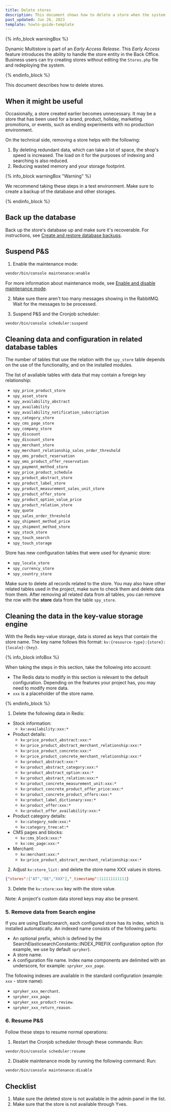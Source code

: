 ```yaml
---
title: Delete stores
description: This document shows how to delete a store when the system is running with a dynamic store feature.
past_updated: Jun 26, 2023
template: howto-guide-template
---
```


{% info_block warningBox %}

Dynamic Multistore is part of an *Early Access Release*. This *Early Access* feature introduces the ability to handle the store entity in the Back Office. Business users can try creating stores without editing the `Stores.php` file and redeploying the system.

{% endinfo_block %}

This document describes how to delete stores.

## When it might be useful

Occasionally, a store created earlier becomes unnecessary. It may be a store that has been used for a brand, product, holiday, marketing promotions, or events, such as ending experiments with no production environment.

On the technical side, removing a store helps with the following:
1. By deleting redundant data, which can take a lot of space, the shop's speed is increased. The load on it for the purposes of indexing and searching is also reduced.
2. Reducing wasted memory and your storage footprint.

{% info_block warningBox "Warning" %}

We recommend taking these steps in a test environment. Make sure to create a backup of the database and other storages.

{% endinfo_block %}


## Back up the database

Back up the store's database up and make sure it's recoverable.
For instructions, see [Create and restore database backups](/docs/cloud/dev/spryker-cloud-commerce-os/create-and-restore-database-backups.html).


## Suspend P&S


1. Enable the maintenance mode:
```bash
vendor/bin/console maintenance:enable
```

For more information about maintenance mode, see [Enable and disable maintenance mode](/docs/cloud/dev/spryker-cloud-commerce-os/manage-maintenance-mode/enable-and-disable-maintenance-mode.html).

2. Make sure there aren't too many messages showing in the RabbitMQ. Wait for the messages to be processed.

3. Suspend P&S and the Cronjob scheduler:

```bash
vendor/bin/console scheduler:suspend
```


## Cleaning data and configuration in related database tables

The number of tables that use the relation with the `spy_store` table depends on the use of the functionality, and on the installed modules.

The list of available tables with data that may contain a foreign key relationship:
- `spy_price_product_store`
- `spy_asset_store`
- `spy_availability_abstract`
- `spy_availability`
- `spy_availability_notification_subscription`
- `spy_category_store`
- `spy_cms_page_store`
- `spy_company_store`
- `spy_discount`
- `spy_discount_store`
- `spy_merchant_store`
- `spy_merchant_relationship_sales_order_threshold`
- `spy_oms_product_reservation`
- `spy_oms_product_offer_reservation`
- `spy_payment_method_store`
- `spy_price_product_schedule`
- `spy_product_abstract_store`
- `spy_product_label_store`
- `spy_product_measurement_sales_unit_store`
- `spy_product_offer_store`
- `spy_product_option_value_price`
- `spy_product_relation_store`
- `spy_quote`
- `spy_sales_order_threshold`
- `spy_shipment_method_price`
- `spy_shipment_method_store`
- `spy_stock_store`
- `spy_touch_search`
- `spy_touch_storage`

Store has new configuration tables that were used for dynamic store:
- `spy_locale_store`
- `spy_currency_store`
- `spy_country_store`

Make sure to delete all records related to the store. You may also have other related tables used in the project, make sure to check them and delete data from them.
After removing all related data from all tables, you can remove the row with the **store** data from the table `spy_store`.

## Cleaning the data in the key-value storage engine

With the Redis key-value storage, data is stored as keys that contain the store name. The key name follows this format: `kv:{resource-type}:{store}:{locale}:{key}`.

{% info_block infoBox %}

When taking the steps in this section, take the following into account:

* The Redis data to modify in this section is relevant to the default configuration. Depending on the features your project has, you may need to modify more data.
* `xxx` is a placeholder of the store name.

{% endinfo_block %}

1. Delete the following data in Redis:

  - Stock information:
     - `kv:availability:xxx:*`
  - Product details:
      - `kv:price_product_abstract:xxx:*`
      - `kv:price_product_abstract_merchant_relationship:xxx:*`
      - `kv:price_product_concrete:xxx:*`
      - `kv:price_product_concrete_merchant_relationship:xxx:*`
      - `kv:product_abstract:xxx:*`
      - `kv:product_abstract_category:xxx:*`
      - `kv:product_abstract_option:xxx:*`
      - `kv:product_abstract_relation:xxx:*`
      - `kv:product_concrete_measurement_unit:xxx:*`
      - `kv:product_concrete_product_offer_price:xxx:*`
      - `kv:product_concrete_product_offers:xxx:*`
      - `kv:product_label_dictionary:xxx:*`
      - `kv:product_offer:xxx:*`
      - `kv:product_offer_availability:xxx:*`
  - Product category details:
      - `kv:category_node:xxx:*`
      - `kv:category_tree:at:*`
  - CMS pages and blocks:
      - `kv:cms_block:xxx:*`
      - `kv:cms_page:xxx:*`
  - Merchant:
      - `kv:merchant:xxx:*`
      - `kv:price_product_abstract_merchant_relationship:xxx:*`


2. Adjust `kv:store_list:` and delete the store name XXX values in stores.
```json
{"stores":["AT","DE","XXX"],"_timestamp":111111111111}
```
3. Delete the `kv:store:xxx` key with the store value.


Note: A project's custom data stored keys may also be present.

### 5. Remove data from Search engine

If you are using Elasticsearch, each configured store has its index, which is installed automatically. An indexed name consists of the following parts:
- An optional prefix, which is defined by the SearchElasticsearchConstants::INDEX_PREFIX configuration option (for example, we use by default `spryker`).
- A store name.
- A configuration file name.
Index name components are delimited with an underscore, for example:  `spryker_xxx_page`.

The following indexes are available in the standard configuration (example: `xxx` -  store name):

- `spryker_xxx_merchant`.
- `spryker_xxx_page`.
- `spryker_xxx_product-review`.
- `spryker_xxx_return_reason`.

### 6. Resume P&S

Follow these steps to resume normal operations:

1. Restart the Cronjob scheduler through these commands:
Run:  
```bash
vendor/bin/console scheduler:resume
```
2. Disable maintenance mode by running the following command:
Run:
```bash
vendor/bin/console maintenance:disable
```


## Checklist

1. Make sure the deleted store is not available in the admin panel in the list.
2. Make sure that the store is not available through Yves.
